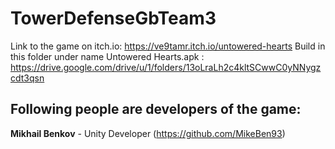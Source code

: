 # TowerDefenseGbTeam3
Link to the game on  itch.io: https://ve9tamr.itch.io/untowered-hearts
Build in this folder under name Untowered Hearts.apk : https://drive.google.com/drive/u/1/folders/13oLraLh2c4kltSCwwC0yNNygzcdt3qsn

## Following people are developers of the game:

**Mikhail Benkov** - Unity Developer (https://github.com/MikeBen93)

